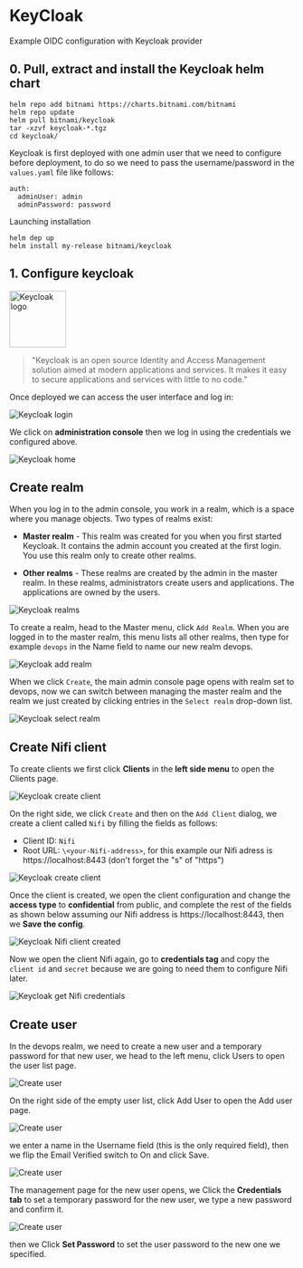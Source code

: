 KeyCloak
=============

Example OIDC configuration with Keycloak provider

## 0. Pull, extract and install the Keycloak helm chart
```
helm repo add bitnami https://charts.bitnami.com/bitnami
helm repo update
helm pull bitnami/keycloak
tar -xzvf keycloak-*.tgz
cd keycloak/
```
Keycloak is first deployed with one admin user that we need to configure before deployment, to do so we need to pass the username/password in the `values.yaml` file like follows:

```
auth:
  adminUser: admin
  adminPassword: password
```
Launching installation


```
helm dep up
helm install my-release bitnami/keycloak
```
## 1. Configure keycloak

<a href="https://www.keycloak.org/" alt="Keycloak"> <img src="images/logos/keycloak-logo.png" width="100px" alt="Keycloak logo"/></a>

> "Keycloak is an open source Identity and Access Management solution aimed at modern applications and services. It makes it easy to secure applications and services with little to no code."

Once deployed we can access the user interface and log in: 

<img src="images/installation/keycloak-first-screen.png" alt="Keycloak login"/>

We click on **administration console** then we log in using the credentials we configured above.

<img src="images/installation/keycloak-ui.png" alt="Keycloak home"/>

## Create realm

When you log in to the admin console, you work in a realm, which is a space where you manage objects. Two types of realms exist:

* **Master realm** - This realm was created for you when you first started Keycloak. It contains the admin account you created at the first login. You use this realm only to create other realms.

* **Other realms** - These realms are created by the admin in the master realm. In these realms, administrators create users and applications. The applications are owned by the users.

<img src="images/installation/keycloak-realms.png" alt="Keycloak realms"/>

To create a realm, head to the Master menu, click `Add Realm`. When you are logged in to the master realm, this menu lists all other realms, then type for example `devops` in the Name field to name our new realm devops.

<img src="images/installation/add-realm.png" alt="Keycloak add realm"/>

When we click `Create`, the main admin console page opens with realm set to devops, now we can switch between managing the master realm and the realm we just created by clicking entries in the `Select realm` drop-down list.

<img src="images/installation/devops-realm.png" alt="Keycloak select realm"/>


## Create Nifi client

To create clients we first click **Clients** in the **left side menu** to open the Clients page.

<img src="images/installation/keycloak-clients.png" alt="Keycloak create client"/>

On the right side, we click `Create` and then on the `Add Client` dialog, we create a client called `Nifi` by filling the fields as follows:

* Client ID: `Nifi`
* Root URL: `\<your-Nifi-address>`, for this example our Nifi adress is https://localhost:8443 (don't forget the "s" of "https")

<img src="images/installation/client-nifi.png" alt="Keycloak create client"/>

Once the client is created, we open the client configuration and change the **access type** to **confidential** from public, and complete the rest of the fields as shown below assuming our Nifi address is https://localhost:8443, then we **Save the config**.


<img src="images/installation/client-nifi-created.png" alt="Keycloak Nifi client created"/>


Now we open the client Nifi again, go to **credentials tag** and copy the `client id` and `secret` because we are going to need them to configure Nifi later.

<img src="images/installation/nifi-credentials.png" alt="Keycloak get Nifi credentials"/>

## Create user


In the devops realm, we need to create a new user and a temporary password for that new user, we head to the left menu, click Users to open the user list page.

<img src="images/installation/users-page.png" alt="Create user"/>


On the right side of the empty user list, click Add User to open the Add user page.

<img src="images/installation/add-user.png" alt="Create user"/>


we enter a name in the Username field (this is the only required field), then we flip the Email Verified switch to On and click Save.

<img src="images/installation/john-doe.png" alt="Create user"/>



The management page for the new user opens, we Click the **Credentials tab** to set a temporary password for the new user, we type a new password and confirm it.

<img src="images/installation/change-pass.png" alt="Create user"/>


then we Click **Set Password** to set the user password to the new one we specified.

